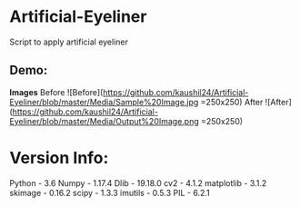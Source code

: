 # Artificial-Eyeliner
Script to apply artificial eyeliner

## Demo:
**Images**
Before
![Before](https://github.com/kaushil24/Artificial-Eyeliner/blob/master/Media/Sample%20Image.jpg =250x250)
After
![After](https://github.com/kaushil24/Artificial-Eyeliner/blob/master/Media/Output%20Image.png =250x250)


# Version Info:
Python - 3.6
Numpy - 1.17.4
Dlib - 19.18.0
cv2 - 4.1.2
matplotlib - 3.1.2
skimage - 0.16.2
scipy - 1.3.3
imutils - 0.5.3
PIL - 6.2.1
